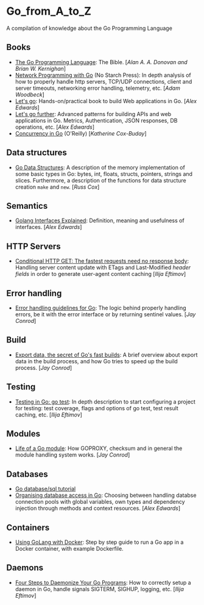 # Go_from_A_to_Z
A compilation of knowledge about the Go Programming Language

## Books
* [The Go Programming Language](https://www.gopl.io): The Bible. [_Alan A. A. Donovan and Brian W. Kernighan_]
* [Network Programming with Go](https://nostarch.com/networkprogrammingwithgo) (No Starch Press): In depth analysis of how to properly handle http servers, TCP/UDP connections, client and server timeouts, networking error handling, telemetry, etc. [_Adam Woodbeck_]
* [Let's go](https://lets-go.alexedwards.net/): Hands-on/practical book to build Web applications in Go. [_Alex Edwards_]
* [Let's go further](https://lets-go-further.alexedwards.net/): Advanced patterns for building APIs and web applications in Go. Metrics, Authentication, JSON responses, DB operations, etc. [_Alex Edwards_]
* [Concurrency in Go](https://www.oreilly.com/library/view/concurrency-in-go/9781491941294/) (O'Reilly) [_Katherine Cox-Buday_]

## Data structures
* [Go Data Structures](https://research.swtch.com/godata): A description of the memory implementation of some basic types in Go: bytes, int, floats, structs, pointers, strings and slices. Furthermore, a description of the functions for data structure creation `make` and `new`. [_Russ Cox_]

## Semantics
* [Golang Interfaces Explained](https://www.alexedwards.net/blog/interfaces-explained): Definition, meaning and usefulness of interfaces. [_Alex Edwards_]

## HTTP Servers
* [Conditional HTTP GET: The fastest requests need no response body](https://ieftimov.com/post/conditional-http-get-fastest-requests-need-no-response-body/): Handling server content update with ETags and Last-Modified _header fields_ in order to generate user-agent content caching [_Ilija Eftimov_]

## Error handling
* [Error handling guidelines for Go](https://jayconrod.com/posts/116/error-handling-guidelines-for-go): The logic behind properly handling errors, be it with the error interface or by returning sentinel values. [_Jay Conrod_]

## Build
* [Export data, the secret of Go's fast builds](https://jayconrod.com/posts/112/export-data--the-secret-of-go-s-fast-builds): A brief overview about export data in the build process, and how Go tries to speed up the build process. [_Jay Conrod_]

## Testing
* [Testing in Go: go test](https://ieftimov.com/post/testing-in-go-go-test/): In depth description to start configuring a project for testing: test coverage, flags and options of go test, test result caching, etc.  [_Ilija Eftimov_]

## Modules
* [Life of a Go module](https://jayconrod.com/posts/118/life-of-a-go-module): How GOPROXY, checksum and in general the module handling system works. [_Jay Conrod_]

## Databases
* [Go database/sql tutorial](http://go-database-sql.org/index.html)
* [Organising database access in Go](https://www.alexedwards.net/blog/organising-database-access): Choosing between handling databse connection pools with global variables, own types and dependency injection through methods and context resources. [_Alex Edwards_]

## Containers
* [Using GoLang with Docker](https://golangdocs.com/golang-docker): Step by step guide to run a Go app in a Docker container, with example Dockerfile.

## Daemons
* [Four Steps to Daemonize Your Go Programs](https://ieftimov.com/post/four-steps-daemonize-your-golang-programs/): How to correctly setup a daemon in Go, handle signals SIGTERM, SIGHUP, logging, etc. [_Ilija Eftimov_]
